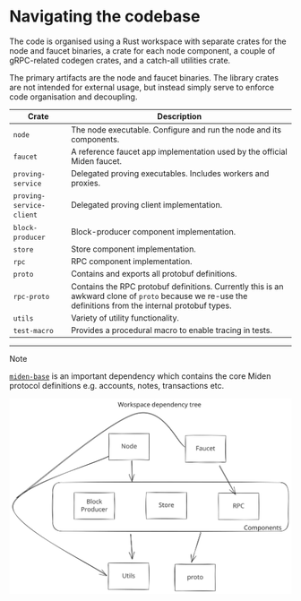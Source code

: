 # Navigating the codebase

The code is organised using a Rust workspace with separate crates for the node and faucet binaries, a crate for each node
component, a couple of gRPC-related codegen crates, and a catch-all utilities crate.

The primary artifacts are the node and faucet binaries. The library crates are not intended for external usage, but
instead simply serve to enforce code organisation and decoupling.

| Crate                     | Description                                                                                                                                              |
| ------------------------- | -------------------------------------------------------------------------------------------------------------------------------------------------------- |
| `node`                    | The node executable. Configure and run the node and its components.                                                                                      |
| `faucet`                  | A reference faucet app implementation used by the official Miden faucet.                                                                                 |
| `proving-service`         | Delegated proving executables. Includes workers and proxies.                                                                                             |
| `proving-service-client`  | Delegated proving client implementation.                                                                                                                 |
| `block-producer`          | Block-producer component implementation.                                                                                                                 |
| `store`                   | Store component implementation.                                                                                                                          |
| `rpc`                     | RPC component implementation.                                                                                                                            |
| `proto`                   | Contains and exports all protobuf definitions.                                                                                                           |
| `rpc-proto`               | Contains the RPC protobuf definitions. Currently this is an awkward clone of `proto` because we re-use the definitions from the internal protobuf types. |
| `utils`                   | Variety of utility functionality.                                                                                                                        |
| `test-macro`              | Provides a procedural macro to enable tracing in tests.                                                                                                  |


-------

> [!NOTE]
> [`miden-base`](https://github.com/0xMiden/miden-base) is an important dependency which
> contains the core Miden protocol definitions e.g. accounts, notes, transactions etc.

![workspace dependency tree](../resources/workspace_tree.svg)

